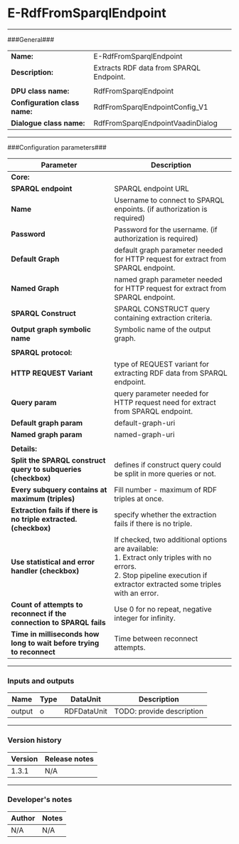 # E-RdfFromSparqlEndpoint #
----------

###General###

|                              |                                                               |
|------------------------------|---------------------------------------------------------------|
|**Name:**                     |E-RdfFromSparqlEndpoint                                             |
|**Description:**              |Extracts RDF data from SPARQL Endpoint.                                            |
|                              |                                                               |
|**DPU class name:**           |RdfFromSparqlEndpoint     | 
|**Configuration class name:** |RdfFromSparqlEndpointConfig_V1                           |
|**Dialogue class name:**      |RdfFromSparqlEndpointVaadinDialog | 

***

###Configuration parameters###


|Parameter                        |Description                             |                                                        
|---------------------------------|----------------------------------------|
|**Core:**| | 
|**SPARQL endpoint** |SPARQL endpoint URL |
|**Name** |Username to connect to SPARQL enpoints. (if authorization is required) |
|**Password** |Password for the username. (if authorization is required) |
|**Default Graph** |default graph parameter needed for HTTP request for extract from SPARQL endpoint. |
|**Named Graph** |named graph parameter needed for HTTP request for extract from SPARQL endpoint. |
|**SPARQL Construct** |SPARQL CONSTRUCT query containing extraction criteria. |
|**Output graph symbolic name** |Symbolic name of the output graph. |
| | |
|**SPARQL protocol:**| |
|**HTTP REQUEST Variant**|type of REQUEST variant for extracting RDF data from SPARQL endpoint.|
|**Query param**|query parameter needed for HTTP request need for extract from SPARQL endpoint. |
|**Default graph param**|default-graph-uri |
|**Named graph param**|named-graph-uri |
| | |
|**Details:**| |
|**Split the SPARQL construct query to subqueries (checkbox)**|defines if construct query could be split in more queries or not. |
|**Every subquery contains at maximum (triples)**|Fill number - maximum of RDF triples at once. |
|**Extraction fails if there is no triple extracted. (checkbox)**|specify whether the extraction fails if there is no triple. |
|**Use statistical and error handler (checkbox)**| If checked, two additional options are available: <BR> 1. Extract only triples with no errors. <BR> 2. Stop pipeline execution if extractor extracted some triples with an error. |
|**Count of attempts to reconnect if the connection to SPARQL fails**|Use 0 for no repeat, negative integer for infinity. |
|**Time in milliseconds how long to wait before trying to reconnect**|Time between reconnect attempts. |

***

### Inputs and outputs ###

|Name                |Type       |DataUnit                         |Description                        |
|--------------------|-----------|---------------------------------|-----------------------------------|
|output |o |RDFDataUnit |TODO: provide description |


***

### Version history ###

|Version            |Release notes                                   |
|-------------------|------------------------------------------------|
|1.3.1              |N/A                                             |                                


***

### Developer's notes ###

|Author            |Notes                 |
|------------------|----------------------|
|N/A               |N/A                   | 

